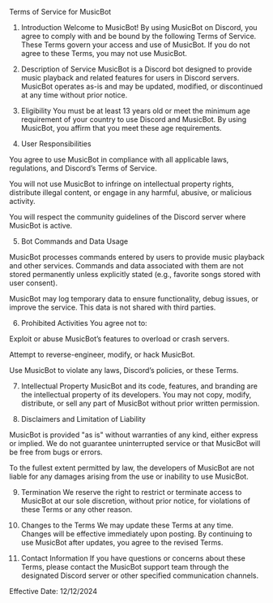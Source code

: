 Terms of Service for MusicBot

1. Introduction
Welcome to MusicBot! By using MusicBot on Discord, you agree to comply with and be bound by the following Terms of Service. These Terms govern your access and use of MusicBot. If you do not agree to these Terms, you may not use MusicBot.

2. Description of Service
MusicBot is a Discord bot designed to provide music playback and related features for users in Discord servers. MusicBot operates as-is and may be updated, modified, or discontinued at any time without prior notice.

3. Eligibility
You must be at least 13 years old or meet the minimum age requirement of your country to use Discord and MusicBot. By using MusicBot, you affirm that you meet these age requirements.

4. User Responsibilities

You agree to use MusicBot in compliance with all applicable laws, regulations, and Discord’s Terms of Service.

You will not use MusicBot to infringe on intellectual property rights, distribute illegal content, or engage in any harmful, abusive, or malicious activity.

You will respect the community guidelines of the Discord server where MusicBot is active.

5. Bot Commands and Data Usage

MusicBot processes commands entered by users to provide music playback and other services. Commands and data associated with them are not stored permanently unless explicitly stated (e.g., favorite songs stored with user consent).

MusicBot may log temporary data to ensure functionality, debug issues, or improve the service. This data is not shared with third parties.

6. Prohibited Activities
You agree not to:

Exploit or abuse MusicBot’s features to overload or crash servers.

Attempt to reverse-engineer, modify, or hack MusicBot.

Use MusicBot to violate any laws, Discord’s policies, or these Terms.

7. Intellectual Property
MusicBot and its code, features, and branding are the intellectual property of its developers. You may not copy, modify, distribute, or sell any part of MusicBot without prior written permission.

8. Disclaimers and Limitation of Liability

MusicBot is provided "as is" without warranties of any kind, either express or implied. We do not guarantee uninterrupted service or that MusicBot will be free from bugs or errors.

To the fullest extent permitted by law, the developers of MusicBot are not liable for any damages arising from the use or inability to use MusicBot.

9. Termination
We reserve the right to restrict or terminate access to MusicBot at our sole discretion, without prior notice, for violations of these Terms or any other reason.

10. Changes to the Terms
We may update these Terms at any time. Changes will be effective immediately upon posting. By continuing to use MusicBot after updates, you agree to the revised Terms.

11. Contact Information
If you have questions or concerns about these Terms, please contact the MusicBot support team through the designated Discord server or other specified communication channels.

Effective Date: 12/12/2024
